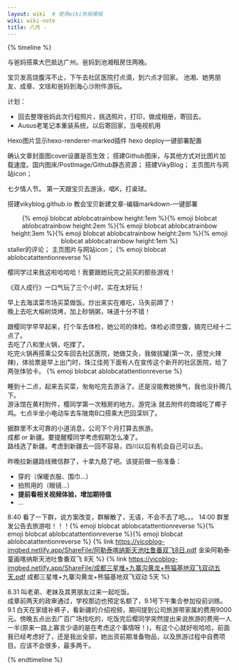 ```yaml
---
layout: wiki  # 使用wiki布局模板
wiki: wiki-note
title: 八月 - 
--- 
```


{% timeline %}

<!-- node 2024.8.02 -->
与爸妈搭乘大巴抵达广州。爸妈到池湘租房住两晚。
<!-- node 2024.8.03 -->
宝贝发高烧腹泻不止，下午去社区医院打点滴，到六点才回家。
池湘、她男朋友、成章、文瑶和爸妈到海心沙附件游玩。
<!-- node 2024.8.05 -->
计划：
- 回去整理爸妈此次行程照片，挑选照片，打印，做成相册，寄回去。
- Ausus老笔记本重装系统，以后寄回家，当电视机用
<!-- node 2024.8.07 -->
Hexo图片显示hexo-renderer-marked插件
hexo deploy一键部署配置
<!-- node 2024.8.08 -->
确认文章封面图cover设置是否生效；
搭建Github图床，与其他方式对比图片加载速度。国内图床/PostImage/Github静态资源；
搭建VikyBlog；
主页图片与网站icon；
<!-- node 2024.8.10 -->
七夕情人节。
第一天跟宝贝去游泳，唱K，打桌球。
<!-- node 2024.8.11 -->
搭建vikyblog.github.io
教会宝贝新建文章-编辑markdown-一键部署
<center>{% emoji blobcat ablobcatrainbow height:1em %}{% emoji blobcat ablobcatrainbow height:2em %}{% emoji blobcat ablobcatrainbow height:3em %}{% emoji blobcat ablobcatrainbow height:2em %}{% emoji blobcat ablobcatrainbow height:1em %}</center>
<!-- node 2024.8.13 -->
staller的评论；
主页图片与网站icon；
{% emoji blobcat ablobcatattentionreverse %}

<!-- node 2024.8.17 -->
樱同学过来我这啦哈哈哈！我要跟她玩完之前买的那些游戏！

<!-- node 2024.8.18 -->
《双人成行》一口气玩了三个小时，实在太好玩！

<!-- node 2024.8.19 -->
早上去海滨菜市场买菜做饭。炒出来实在难吃，马失前蹄了！  
晚上去吃大榕树烧烤，加上砂锅粥，味道十分不错！

<!-- node 2024.8.24 -->
跟樱同学早早起来，打个车去体检，她公司的体检。体检必须空腹，搞完已经十二点了。  
去吃了八和里火锅，吃撑了。   
吃完火锅再搭乘公交车回去社区医院，她做艾灸，我做拔罐(第一次，感觉火辣辣)，体验票是早上出门时，珠江佳苑下面有人在宣传这个新开的社区医院，给了两张体验卡。
{% emoji blobcat ablobcatattentionreverse %}

<!-- node 2024.8.25 -->
睡到十二点，起来去买菜，匆匆吃完去游泳了。还是没能教她换气，我也没扑腾几下。  
游泳馆在黄村附件，樱同学第一次租房的地方。游完泳 就去附件的商城吃了椰子鸡。七点半坐小电动车去车陂南B口搭乘大巴回深圳了。

<!-- node 2024.8.27 -->
据群里不太可靠的小道消息，公司下个月打算去旅游。  
成都 or 新疆。要提醒樱同学考虑假期怎么凑了。  
路线选了新疆。考虑到新疆去一回不容易，四川以后有机会自己可以去。  

<!-- node 2024.8.28 -->
昨晚拉新疆路线微信群了，十拿九稳了吧。该提前做一些准备：  
- 穿的（保暖衣服、围巾...）
- 拍照用的（眼镜...）
- **提前看相关视频体验，增加期待值**
- ...

8:40 看了一下群，说方案改变，群解散了，无语，不会不去了吧。。。
14:00 群里发公告去旅游啦！！！{% emoji blobcat ablobcatattentionreverse %}{% emoji blobcat ablobcatattentionreverse %}{% emoji blobcat ablobcatattentionreverse %}
{% link https://vicoblog-imgbed.netlify.app/ShareFile/阿勒泰喀纳斯天池吐鲁番双飞8日.pdf 金染阿勒泰·童画喀纳斯天池吐鲁番双飞 8天  %}
{% link https://vicoblog-imgbed.netlify.app/ShareFile/成都三星堆+九寨沟黄龙+熊猫基地双飞双动五天.pdf 成都三星堆+九寨沟黄龙+熊猫基地双飞双动 5天  %}

<!-- node 2024.8.31-9.01 -->
8.31 叫老弟、老妹及其男朋友过来一起吃饭。  
成章前两天的政审通过，学校那边也预定名额了，9.1号下午集合参加役前训练。  
9.1 白天在家缝补裤子，看新疆的介绍视频，期间提到公司旅游带家属的费用9000元。傍晚五点出去广百广场找吃的，吃饭完后樱同学突然提出来说旅游的费用一人一半(原来一路上寡言少语的是在考虑这个事情呀！)，有这个心就好啦哈哈，前面我已经考虑好了，还是我出全部，她出资前期准备物品，以及旅游过程中自费项目。应该不会很多，最多两千。

{% endtimeline %}
